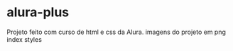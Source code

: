 # alura-plus
Projeto feito com curso de html e css da Alura.
imagens do projeto em png
index
styles
